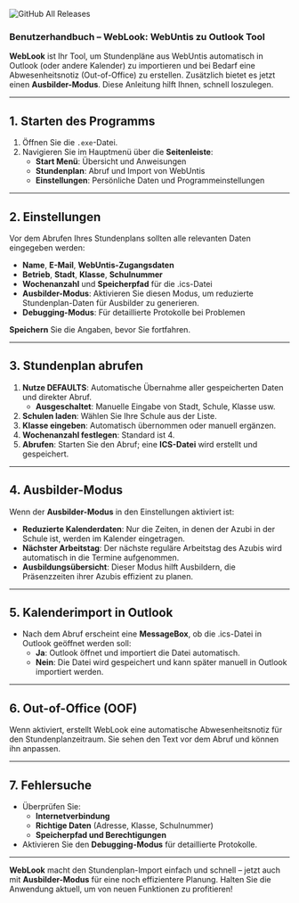 ![GitHub All Releases](https://img.shields.io/github/downloads/baulum/WebLook/total?style=flat-square)


### Benutzerhandbuch – WebLook: WebUntis zu Outlook Tool

**WebLook** ist Ihr Tool, um Stundenpläne aus WebUntis automatisch in Outlook (oder andere Kalender) zu importieren und bei Bedarf eine Abwesenheitsnotiz (Out-of-Office) zu erstellen. Zusätzlich bietet es jetzt einen **Ausbilder-Modus**. Diese Anleitung hilft Ihnen, schnell loszulegen.

---

## 1. Starten des Programms
1. Öffnen Sie die `.exe`-Datei.  
2. Navigieren Sie im Hauptmenü über die **Seitenleiste**:
   - **Start Menü**: Übersicht und Anweisungen
   - **Stundenplan**: Abruf und Import von WebUntis
   - **Einstellungen**: Persönliche Daten und Programmeinstellungen

---

## 2. Einstellungen
Vor dem Abrufen Ihres Stundenplans sollten alle relevanten Daten eingegeben werden:

- **Name**, **E-Mail**, **WebUntis-Zugangsdaten**
- **Betrieb**, **Stadt**, **Klasse**, **Schulnummer**
- **Wochenanzahl** und **Speicherpfad** für die .ics-Datei
- **Ausbilder-Modus**: Aktivieren Sie diesen Modus, um reduzierte Stundenplan-Daten für Ausbilder zu generieren.
- **Debugging-Modus**: Für detaillierte Protokolle bei Problemen

**Speichern** Sie die Angaben, bevor Sie fortfahren.

---

## 3. Stundenplan abrufen
1. **Nutze DEFAULTS**: Automatische Übernahme aller gespeicherten Daten und direkter Abruf.  
   - **Ausgeschaltet**: Manuelle Eingabe von Stadt, Schule, Klasse usw.
2. **Schulen laden**: Wählen Sie Ihre Schule aus der Liste.
3. **Klasse eingeben**: Automatisch übernommen oder manuell ergänzen.
4. **Wochenanzahl festlegen**: Standard ist 4.
5. **Abrufen**: Starten Sie den Abruf; eine **ICS-Datei** wird erstellt und gespeichert.

---

## 4. Ausbilder-Modus
Wenn der **Ausbilder-Modus** in den Einstellungen aktiviert ist:
- **Reduzierte Kalenderdaten**: Nur die Zeiten, in denen der Azubi in der Schule ist, werden im Kalender eingetragen.
- **Nächster Arbeitstag**: Der nächste reguläre Arbeitstag des Azubis wird automatisch in die Termine aufgenommen.
- **Ausbildungsübersicht**: Dieser Modus hilft Ausbildern, die Präsenzzeiten ihrer Azubis effizient zu planen.

---

## 5. Kalenderimport in Outlook
- Nach dem Abruf erscheint eine **MessageBox**, ob die .ics-Datei in Outlook geöffnet werden soll:
  - **Ja**: Outlook öffnet und importiert die Datei automatisch.
  - **Nein**: Die Datei wird gespeichert und kann später manuell in Outlook importiert werden.

---

## 6. Out-of-Office (OOF)
Wenn aktiviert, erstellt WebLook eine automatische Abwesenheitsnotiz für den Stundenplanzeitraum. Sie sehen den Text vor dem Abruf und können ihn anpassen.

---

## 7. Fehlersuche
- Überprüfen Sie:
  - **Internetverbindung**
  - **Richtige Daten** (Adresse, Klasse, Schulnummer)
  - **Speicherpfad und Berechtigungen**
- Aktivieren Sie den **Debugging-Modus** für detaillierte Protokolle.

---

**WebLook** macht den Stundenplan-Import einfach und schnell – jetzt auch mit **Ausbilder-Modus** für eine noch effizientere Planung. Halten Sie die Anwendung aktuell, um von neuen Funktionen zu profitieren!